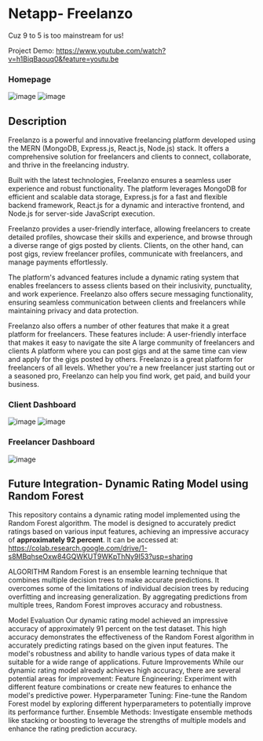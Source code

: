 # Netapp- Freelanzo
Cuz 9 to 5 is too mainstream for us!

Project Demo: https://www.youtube.com/watch?v=h1BiqBaouq0&feature=youtu.be


### Homepage
![image](https://github.com/Nitya-Pasrija/netapp/assets/97171261/af9da7de-8d9a-4070-8238-7a94403d6fed)
![image](https://github.com/Nitya-Pasrija/netapp/assets/97171261/3be2ce4f-f089-4504-9ffc-e41e5c90bdd9)


## Description 
Freelanzo is a powerful and innovative freelancing platform developed using the MERN (MongoDB, Express.js, React.js, Node.js) stack. It offers a comprehensive solution for freelancers and clients to connect, collaborate, and thrive in the freelancing industry.

Built with the latest technologies, Freelanzo ensures a seamless user experience and robust functionality. The platform leverages MongoDB for efficient and scalable data storage, Express.js for a fast and flexible backend framework, React.js for a dynamic and interactive frontend, and Node.js for server-side JavaScript execution.


Freelanzo provides a user-friendly interface, allowing freelancers to create detailed profiles, showcase their skills and experience, and browse through a diverse range of gigs posted by clients. Clients, on the other hand, can post gigs, review freelancer profiles, communicate with freelancers, and manage payments effortlessly.

The platform's advanced features include a  dynamic rating system that enables freelancers to assess clients based on their inclusivity, punctuality, and work experience. Freelanzo also offers secure messaging functionality, ensuring seamless communication between clients and freelancers while maintaining privacy and data protection.

Freelanzo also offers a number of other features that make it a great platform for freelancers. These features include:
A user-friendly interface that makes it easy to navigate the site
A large community of freelancers and clients
A platform where you can post gigs and at the same time can view and apply for the gigs posted by others.
Freelanzo is a great platform for freelancers of all levels. 
Whether you're a new freelancer just starting out or a seasoned pro, Freelanzo can help you find work, get paid, and build your business.


### Client Dashboard
![image](https://github.com/Nitya-Pasrija/netapp/assets/97171261/66a468a2-2071-4de5-999d-351af6b3a730)
![image](https://github.com/Nitya-Pasrija/netapp/assets/97171261/f86a58ae-9e77-4f8a-be61-7448de34f636)

### Freelancer Dashboard
![image](https://github.com/Nitya-Pasrija/netapp/assets/97171261/23c68f74-ef05-4e81-95f2-6426f70ac1dc)





## Future Integration- Dynamic Rating Model using Random Forest
This repository contains a dynamic rating model implemented using the Random Forest algorithm. The model is designed to accurately predict ratings based on various input features, achieving an impressive accuracy of **approximately 92 percent**.
It can be accessed at: https://colab.research.google.com/drive/1-s8MBqhseOxw84GQWKUT9WKpThNy9I53?usp=sharing

ALGORITHM 
Random Forest is an ensemble learning technique that combines multiple decision trees to make accurate predictions. It overcomes some of the limitations of individual decision trees by reducing overfitting and increasing generalization. By aggregating predictions from multiple trees, Random Forest improves accuracy and robustness.

Model Evaluation
Our dynamic rating model achieved an impressive accuracy of approximately 91 percent on the test dataset. This high accuracy demonstrates the effectiveness of the Random Forest algorithm in accurately predicting ratings based on the given input features. The model's robustness and ability to handle various types of data make it suitable for a wide range of applications.
Future Improvements
While our dynamic rating model already achieves high accuracy, there are several potential areas for improvement:
Feature Engineering: Experiment with different feature combinations or create new features to enhance the model's predictive power.
Hyperparameter Tuning: Fine-tune the Random Forest model by exploring different hyperparameters to potentially improve its performance further.
Ensemble Methods: Investigate ensemble methods like stacking or boosting to leverage the strengths of multiple models and enhance the rating prediction accuracy.




